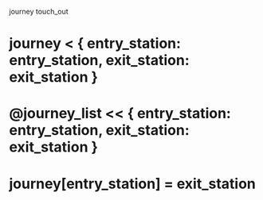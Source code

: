journey touch_out

# journey < { entry_station: entry_station, exit_station: exit_station }
# @journey_list << { entry_station: entry_station, exit_station: exit_station }
# journey[entry_station] = exit_station
